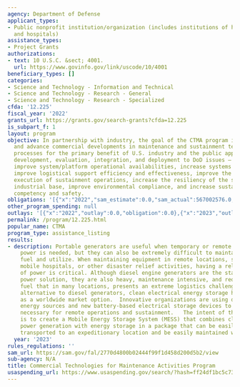 ```yaml
---
agency: Department of Defense
applicant_types:
- Public nonprofit institution/organization (includes institutions of higher education
  and hospitals)
assistance_types:
- Project Grants
authorizations:
- text: 10 U.S.C. &sect; 4001.
  url: https://www.govinfo.gov/link/uscode/10/4001
beneficiary_types: []
categories:
- Science and Technology - Information and Technical
- Science and Technology - Research - General
- Science and Technology - Research - Specialized
cfda: '12.225'
fiscal_year: '2022'
grants_url: https://grants.gov/search-grants?cfda=12.225
is_subpart_f: 1
layout: program
objective: In partnership with industry, the goal of the CTMA program is to leverage
  and advance commercial developments in maintenance and sustainment technology and
  processes for the primary benefit of U.S. industry and the public applying the research,
  development, evaluation, integration, and deployment to DoD issues – to reduce costs,
  improve system/platform operational availabilities, increase systems reliability,
  improve logistical support efficiency and effectiveness, improve the planning and
  execution of sustainment operations, increase the resiliency of the sustainment
  industrial base, improve environmental compliance, and increase sustainment personnel
  competency and safety.
obligations: '[{"x":"2022","sam_estimate":0.0,"sam_actual":567002576.0,"usa_spending_actual":296987132.34},{"x":"2023","sam_estimate":895964673.0,"sam_actual":0.0,"usa_spending_actual":704201126.73},{"x":"2024","sam_estimate":900000000.0,"sam_actual":0.0,"usa_spending_actual":591287344.0}]'
other_program_spending: null
outlays: '[{"x":"2022","outlay":0.0,"obligation":0.0},{"x":"2023","outlay":0.0,"obligation":0.0},{"x":"2024","outlay":0.0,"obligation":597270627.49}]'
permalink: /program/12.225.html
popular_name: CTMA
program_type: assistance_listing
results:
- description: Portable generators are useful when temporary or remote electrical
    power is needed, but they can also be extremely difficult to maintain, transport,
    fuel and utilize. When maintaining equipment in remote locations, standing up
    mobile hospitals, or other disaster relief activities, having a reliable source
    of power is critical. Although diesel engine generators are the standard remote
    power solution, they are also heavy, maintenance intensive, and require diesel
    fuel that in many locations, presents an extreme logistics challenge.   As an
    alternative to diesel generators, clean electrical energy storage has emerged
    as a worldwide market option.  Innovative organizations are using different renewable
    energy sources and new battery-based electrical storage devices to provide power
    necessary for remote operations and sustainment.   The intent of this initiative
    is to create a Mobile Energy Storage System (MESS) that combines clean, renewable
    power generation with energy storage in a package that can be easily and safely
    transported to an expeditionary location and be easily maintained while in use.
  year: '2023'
rules_regulations: ''
sam_url: https://sam.gov/fal/2770d4800b02444f99f1d458d200d5b2/view
sub-agency: N/A
title: Commercial Technologies for Maintenance Activities Program
usaspending_url: https://www.usaspending.gov/search/?hash=ff24df1bc5c73b30af722c68ca648425
---
```

